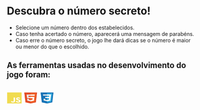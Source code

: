 <h1> Descubra o número secreto! </h1>

* Selecione um número dentro dos estabelecidos.
* Caso tenha acertado o número, aparecerá uma mensagem de parabéns.
* Caso erre o número secreto, o jogo lhe dará dicas se o número é maior ou menor do que o escolhido.

<h2>As ferramentas usadas no desenvolvimento do jogo foram:</h2>

<div style="display: inline_block"><br>
  <img align="center" alt="Will-Js" height="30" width="40" src="https://raw.githubusercontent.com/devicons/devicon/master/icons/javascript/javascript-plain.svg">
  <img align="center" alt="Will-HTML" height="30" width="40" src="https://raw.githubusercontent.com/devicons/devicon/master/icons/html5/html5-original.svg">
  <img align="center" alt="Will-CSS" height="30" width="40" src="https://raw.githubusercontent.com/devicons/devicon/master/icons/css3/css3-original.svg">
</div>  
